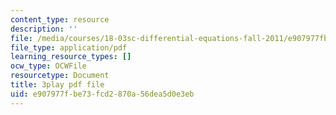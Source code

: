 ```yaml
---
content_type: resource
description: ''
file: /media/courses/18-03sc-differential-equations-fall-2011/e907977fbe73fcd2870a56dea5d0e3eb_te6Mplq3DCU.pdf
file_type: application/pdf
learning_resource_types: []
ocw_type: OCWFile
resourcetype: Document
title: 3play pdf file
uid: e907977f-be73-fcd2-870a-56dea5d0e3eb
---
```

